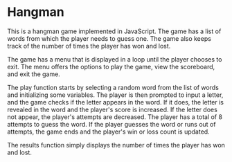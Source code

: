 # Hangman
This is a hangman game implemented in JavaScript. The game has a list of words from which the player needs to guess one. The game also keeps track of the number of times the player has won and lost.

The game has a menu that is displayed in a loop until the player chooses to exit. The menu offers the options to play the game, view the scoreboard, and exit the game.

The play function starts by selecting a random word from the list of words and initializing some variables. The player is then prompted to input a letter, and the game checks if the letter appears in the word. If it does, the letter is revealed in the word and the player's score is increased. If the letter does not appear, the player's attempts are decreased. The player has a total of 8 attempts to guess the word. If the player guesses the word or runs out of attempts, the game ends and the player's win or loss count is updated.

The results function simply displays the number of times the player has won and lost.

